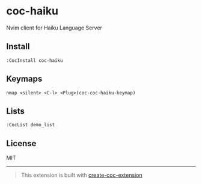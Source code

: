 # coc-haiku

Nvim client for Haiku Language Server

## Install

`:CocInstall coc-haiku`

## Keymaps

`nmap <silent> <C-l> <Plug>(coc-coc-haiku-keymap)`

## Lists

`:CocList demo_list`

## License

MIT

---

> This extension is built with [create-coc-extension](https://github.com/fannheyward/create-coc-extension)
